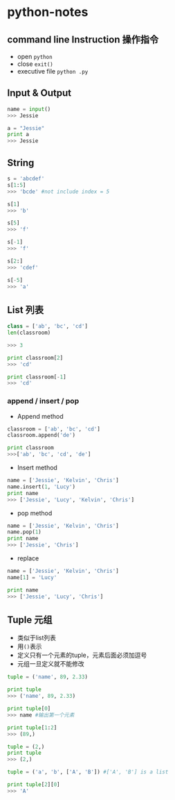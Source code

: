 # python-notes

## command line Instruction 操作指令

* open ```python```
* close ```exit()```
* executive file ```python .py ```

## Input & Output

```python
name = input()
>>> Jessie

a = "Jessie"
print a
>>> Jessie
```

## String

```python
s = 'abcdef'
s[1:5]
>>> 'bcde' #not include index = 5

s[1]
>>> 'b'

s[5]
>>> 'f'

s[-1]
>>> 'f'

s[2:]
>>> 'cdef'

s[-5]
>>> 'a'

```

## List 列表

```python
class = ['ab', 'bc', 'cd']
len(classroom)

>>> 3

print classroom[2]
>>> 'cd'

print classroom[-1]
>>> 'cd'

````

### append / insert / pop

* Append method
```python
classroom = ['ab', 'bc', 'cd']
classroom.append('de')

print classroom
>>>['ab', 'bc', 'cd', 'de']

```

* Insert method
```python
name = ['Jessie', 'Kelvin', 'Chris']
name.insert(1, 'Lucy')
print name
>>> ['Jessie', 'Lucy', 'Kelvin', 'Chris']

```

* pop method

```python
name = ['Jessie', 'Kelvin', 'Chris']
name.pop(1)
print name
>>> ['Jessie', 'Chris']

```

* replace
```python
name = ['Jessie', 'Kelvin', 'Chris']
name[1] = 'Lucy'

print name
>>> ['Jessie', 'Lucy', 'Chris']

```


## Tuple 元组

* 类似于list列表
* 用```()```表示
* 定义只有一个元素的tuple，元素后面必须加逗号
* 元组一旦定义就不能修改

```python
tuple = ('name', 89, 2.33)

print tuple
>>> ('name', 89, 2.33)

print tuple[0]
>>> name #输出第一个元素

print tuple[1:2]
>>> (89,)

tuple = (2,)
print tuple
>>> (2,)

tuple = ('a', 'b', ['A', 'B']) #['A', 'B'] is a list 

print tuple[2][0]
>>> 'A'

```
